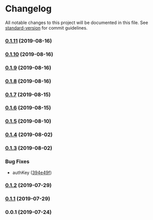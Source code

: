 # Changelog

All notable changes to this project will be documented in this file. See [standard-version](https://github.com/conventional-changelog/standard-version) for commit guidelines.

### [0.1.11](https://github.com/freedomsex/axios-rest-api/compare/v0.1.10...v0.1.11) (2019-08-16)



### [0.1.10](https://github.com/freedomsex/axios-rest-api/compare/v0.1.9...v0.1.10) (2019-08-16)



### [0.1.9](https://github.com/freedomsex/axios-rest-api/compare/v0.1.8...v0.1.9) (2019-08-16)



### [0.1.8](https://github.com/freedomsex/axios-rest-api/compare/v0.1.7...v0.1.8) (2019-08-16)



### [0.1.7](https://github.com/freedomsex/axios-rest-api/compare/v0.1.6...v0.1.7) (2019-08-15)



### [0.1.6](https://github.com/freedomsex/axios-rest-api/compare/v0.1.5...v0.1.6) (2019-08-15)



### [0.1.5](https://github.com/freedomsex/axios-rest-api/compare/v0.1.4...v0.1.5) (2019-08-10)



### [0.1.4](https://github.com/freedomsex/axios-rest-api/compare/v0.1.3...v0.1.4) (2019-08-02)



### [0.1.3](https://github.com/freedomsex/axios-rest-api/compare/v0.1.2...v0.1.3) (2019-08-02)


### Bug Fixes

* authKey ([394e49f](https://github.com/freedomsex/axios-rest-api/commit/394e49f))



### [0.1.2](https://github.com/freedomsex/axios-rest-api/compare/v0.1.1...v0.1.2) (2019-07-29)



### [0.1.1](https://github.com/freedomsex/axios-rest-api/compare/v0.0.1...v0.1.1) (2019-07-29)



### 0.0.1 (2019-07-24)
